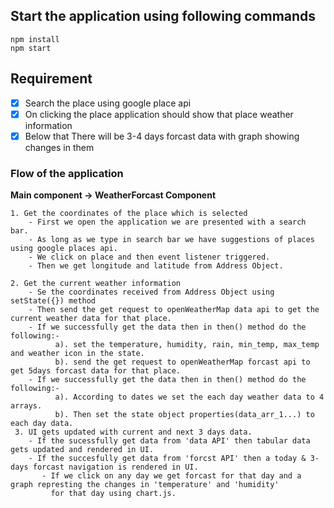 ## Start the application using following commands

```
npm install
npm start
```

## Requirement

- [x] Search the place using google place api
- [x] On clicking the place application should show that place weather information
- [x] Below that There will be 3-4 days forcast data with graph showing changes in them

### Flow of the application

**Main component -> WeatherForcast Component**
```
1. Get the coordinates of the place which is selected
    - First we open the application we are presented with a search bar.
    - As long as we type in search bar we have suggestions of places using google places api.
    - We click on place and then event listener triggered.
    - Then we get longitude and latitude from Address Object.

2. Get the current weather information
    - Se the coordinates received from Address Object using setState({}) method
    - Then send the get request to openWeatherMap data api to get the current weather data for that place.
    - If we successfully get the data then in then() method do the following:-
          a). set the temperature, humidity, rain, min_temp, max_temp and weather icon in the state.
          b). send the get request to openWeatherMap forcast api to get 5days forcast data for that place.
    - If we successfully get the data then in then() method do the following:-
          a). According to dates we set the each day weather data to 4 arrays.
          b). Then set the state object properties(data_arr_1...) to each day data.
 3. UI gets updated with current and next 3 days data.
    - If the sucessfully get data from 'data API' then tabular data gets updated and rendered in UI.
    - If the succesfully get data from 'forcst API' then a today & 3-days forcast navigation is rendered in UI.
       - If we click on any day we get forcast for that day and a graph represting the changes in 'temperature' and 'humidity'
         for that day using chart.js.
``` 
